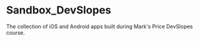# Sandbox_DevSlopes
The collection of iOS and Android apps built during Mark's Price DevSlopes course.
